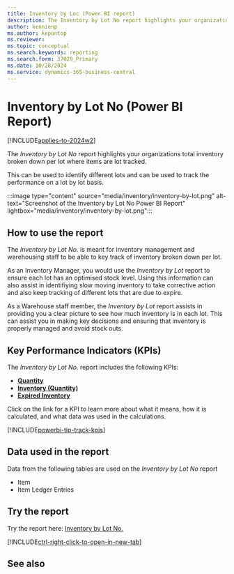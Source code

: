 ```yaml
---
title: Inventory by Loc (Power BI report)
description: The Inventory by Lot No report highlights your organizations total inventory broken down per lot.
author: kennienp
ms.author: kepontop
ms.reviewer: 
ms.topic: conceptual
ms.search.keywords: reporting
ms.search.form: 37029_Primary
ms.date: 10/28/2024
ms.service: dynamics-365-business-central
---
```


# Inventory by Lot No (Power BI Report)
[!INCLUDE[applies-to-2024w2](includes/applies-to-2024w2.md)]


The *Inventory by Lot No* report highlights your organizations total inventory broken down per lot where items are lot tracked. 

This can be used to identify different lots and can be used to track the performance on a lot by lot basis.

:::image type="content" source="media/inventory/inventory-by-lot.png" alt-text="Screenshot of the Inventory by Lot No Power BI Report" lightbox="media/inventory/inventory-by-lot.png":::

## How to use the report

The *Inventory by Lot No.* is meant for inventory management and warehousing staff to be able to key track of inventory broken down per lot.

As an Inventory Manager, you would use the *Inventory by Lot* report to ensure each lot has an optimised stock level. Using this information can also assist in identifiying slow moving inventory to take corrective action and also keep tracking of different lots that are due to expire.

As a Warehouse staff member, the *Inventory by Lot* report assists in providing you a clear picture to see how much inventory is in each lot. This can assist you in making key decisions and ensuring that inventory is properly managed and avoid stock outs.


## Key Performance Indicators (KPIs)

The *Inventory by Lot No.* report includes the following KPIs:

- [**Quantity**](####)
- [**Inventory (Quantity)**](####)
- [**Expired Inventory**](###)

Click on the link for a KPI to learn more about what it means, how it is calculated, and what data was used in the calculations. 

[!INCLUDE[powerbi-tip-track-kpis](../includes/powerbi-tip-track-kpis.md)]

## Data used in the report

Data from the following tables are used on the *Inventory by Lot No* report
- Item
- Item Ledger Entries


## Try the report

Try the report here: [Inventory by Lot No.](https://businesscentral.dynamics.com?page=37029)

[!INCLUDE[ctrl-right-click-to-open-in-new-tab](../includes/ctrl-right-click-to-open-in-new-tab.md)]

## See also